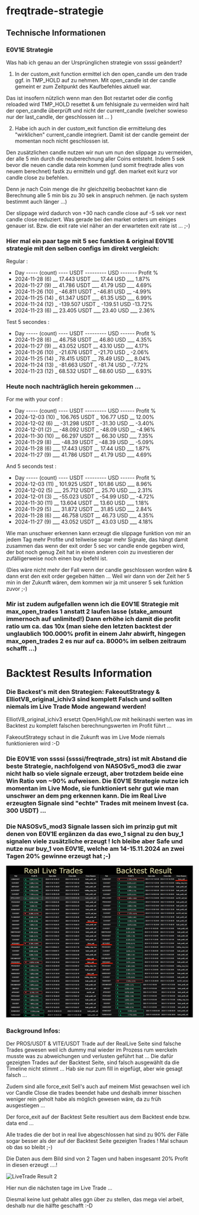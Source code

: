 # freqtrade-strategie

## Technische Informationen

### E0V1E Strategie

Was hab ich genau an der Ursprünglichen strategie von ssssi geändert?

1. In der custom_exit function ermittel ich den open_candle um den trade ggf. in TMP_HOLD auf zu nehmen. Mit open_candle ist der candle gemeint er zum Zeitpunkt des Kaufbefehles aktuell war.

Das ist insofern nützlich wenn man den Bot restartet oder die config reloaded wird TMP_HOLD resettet & um fehlsignale zu vermeiden wird halt der open_candle überprüft und nicht der current_candle (welcher sowieso nur der last_candle, der geschlossen ist ... )

2. Habe ich auch in der custom_exit function die ermittelung des "wirklichen" current_candle integriert. Damit ist der candle gemeint der momentan noch nicht geschlossen ist. 

Den zusätzlichen candle nutzen wir nun um nun den slippage zu vermeiden, der alle 5 min durch die neuberechnung aller Coins entsteht. Indem 5 sek bevor die neuen candle data rein kommen (und somit freqtrade alles von neuem berechnet) fastk zu ermitteln und ggf. den market exit kurz vor candle close zu befehlen.

Denn je nach Coin menge die ihr gleichzeitig beobachtet kann die Berechnung alle 5 min bis zu 30 sek in anspruch nehmen. (je nach system bestimmt auch länger ...)

Der slippage wird dadurch von +30 nach candle close auf -5 sek vor next candle close reduziert. Was gerade bei den market orders um einiges genauer ist. Bzw. die exit rate viel näher an der erwarteten exit rate ist ... ;-)

### Hier mal ein paar tage mit 5 sec funktion & original E0V1E strategie mit den selben configs im direkt vergleich:

Regular :
* Day ----- (count) ---- USDT --------- USD ------- Profit %
* 2024-11-28 (6) __ 17.443 USDT ___ 17.44 USD ___ 1.87%
* 2024-11-27 (9) __ 41.786 USDT ___ 41.79 USD ___ 4.69%
* 2024-11-26 (10) _ -46.811 USDT _ -46.81 USD __ -4.99%
* 2024-11-25 (14) _ 61.347 USDT ___ 61.35 USD ___ 6.99%
* 2024-11-24 (12) _ -139.507 USDT _ -139.51 USD -13.72%
* 2024-11-23 (6) __ 23.405 USDT ___ 23.40 USD ___ 2.36%

Test 5 secondes : 
* Day ----- (count) ---- USDT --------- USD ------ Profit %
* 2024-11-28 (6) __ 46.758 USDT __ 46.80 USD ___ 4.35%
* 2024-11-27 (9) __ 43.052 USDT __ 43.10 USD ___ 4.17%
* 2024-11-26 (10) _ -21.676 USDT _ -21.70 USD _ -2.06%
* 2024-11-25 (14) _ 78.415 USDT __ 78.49 USD ___ 8.04%
* 2024-11-24 (13) _ -81.663 USDT _ -81.74 USD _ -7.72%
* 2024-11-23 (12) _ 68.532 USDT __ 68.60 USD ___ 6.93%

### Heute noch nachträglich herein gekommen ...

For me with your conf : 
* Day ----- (count) ---- USDT --------- USD ------ Profit %
* 2024-12-03 (10) _ 106.765 USDT _ 106.77 USD __ 12.00%
* 2024-12-02 (6) __ -31.298 USDT _ -31.30 USD __ -3.40%
* 2024-12-01 (2) __ -48.092 USDT _ -48.09 USD __ -4.96%
* 2024-11-30 (10) __ 66.297 USDT __ 66.30 USD ___ 7.35%
* 2024-11-29 (8) ___ -48.39 USDT _ -48.39 USD __ -5.09%
* 2024-11-28 (6) ___ 17.443 USDT __ 17.44 USD ___ 1.87%
* 2024-11-27 (9) ___ 41.786 USDT __ 41.79 USD ___ 4.69%

And 5 seconds test : 
* Day ----- (count) ---- USDT --------- USD ------ Profit %
* 2024-12-03 (11) _ 101.925 USDT _ 101.86 USD ___ 8.96%
* 2024-12-02 (5) ___ 25.712 USDT __ 25.70 USD ___ 2.31%
* 2024-12-01 (3) __ -55.023 USDT _ -54.99 USD __ -4.72%
* 2024-11-30 (11) __ 13.604 USDT __ 13.60 USD ___ 1.18%
* 2024-11-29 (5) ___ 31.872 USDT __ 31.85 USD ___ 2.84%
* 2024-11-28 (6) ___ 46.758 USDT __ 46.73 USD ___ 4.35%
* 2024-11-27 (9) ___ 43.052 USDT __ 43.03 USD ___ 4.18%

Wie man unschwer erkennen kann erzeugt die slippage funktion von mir an jedem Tag mehr Profite und teilweise sogar mehr Signale, das hängt damit zusammen das wenn der exit order 5 sec vor candle ende gegeben wird, der bot noch genug Zeit hat in einen anderen coin zu investieren der zufälligerweise noch einen buy befehl ist.

(Dies wäre nicht mehr der Fall wenn der candle geschlossen worden wäre & dann erst den exit order gegeben hätten ... Weil wir dann von der Zeit her 5 min in der Zukunft wären, dem kommen wir ja mit unserer 5 sek funktion zuvor ;-)

### Mir ist zudem aufgefallen wenn ich die E0V1E Strategie mit max_open_trades 1 anstatt 2 laufen lasse (stake_amount immernoch auf unlimited!) Dann erhöhe ich damit die profit ratio um ca. das 10x (man siehe den letzten backtest der unglaublich 100.000% profit in einem Jahr abwirft, hingegen max_open_trades 2 es nur auf ca. 8000% im selben zeitraum schafft ...)

# Backtest Results Information

### Die Backest's mit den Strategien: FakeoutStrategy & ElliotV8_original_ichiv3 sind komplett Falsch und sollten niemals im Live Trade Mode angewand werden!

ElliotV8_original_ichiv3 ersetzt Open/High/Low mit heikinashi werten was im Backtest zu komplett falschen berechnungswerten im Profit führt ...

FakeoutStrategy schaut in die Zukunft was im Live Mode niemals funktionieren wird :-D

### Die E0V1E von ssssi (ssssi/freqtrade_strs) ist mit Abstand die beste Strategie, nachfolgend von NASOSv5_mod3 die zwar nicht halb so viele signale erzeugt, aber trotzdem beide eine Win Ratio von ~90% aufweisen. Die E0V1E Strategie nutze ich momentan im Live Mode, sie funktioniert sehr gut wie man unschwer an dem png erkennen kann. Die im Real Live erzeugten Signale sind "echte" Trades mit meinem Invest (ca. 300 USDT) ...

### Die NASOSv5_mod3 Signale lassen sich im prinzip gut mit denen von E0V1E ergänzen da das ewo_1 signal zu den buy_1 signalen viele zusätzliche erzeugt ! Ich bleibe aber Safe und nutze nur buy_1 von E0V1E, welche am 14-15.11.2024 an zwei Tagen 20% gewinne erzeugt hat ;-)

![LiveTrade Result](https://raw.githubusercontent.com/Mastaaa1987/freqtrade-strategie/refs/heads/main/user_data/E0V1E_LiveRun_and_backtest_results-2024-11-14_2024-11-16.png)

### Background Infos:

Der PROS/USDT & VITE/USDT Trade auf der RealLive Seite sind falsche Trades gewesen weil ich dummy mal wieder im Prozess rum werckeln musste was zu abweichungen und verlusten geführt hat ... Die dafür gezeigten Trades auf der Backtest Seite, sind falsch ausgewählt da die Timeline nicht stimmt ... Hab sie nur zum fill in eigefügt, aber wie gesagt falsch ...

Zudem sind alle force_exit Sell's auch auf meinem Mist gewachsen weil ich vor Candle Close die trades beendet habe und deshalb immer bisschen weniger rein geholt habe als möglich gewesen wäre, da zu früh ausgestiegen ...

Der force_exit auf der Backtest Seite resultiert aus dem Backtest ende bzw. data end ...

Alle trades die der bot in real live abgeschlossen hat sind zu 90% der Fälle sogar besser als der auf der Backtest Seite gezeigten Trades ! Mal schaun ob das so bleibt ;-)

Die Daten aus dem Bild sind von 2 Tagen und haben insgesamt 20% Profit in diesen erzeugt ....!

![LiveTrade Result 2](https://raw.githubusercontent.com/Mastaaa1987/freqtrade-strategie/refs/heads/main/user_data/E0V1E_LiveRun_and_backtest_results-2024-11-16_2024-11-22.png)

Hier nun die nächsten tage im Live Trade ...

Diesmal keine lust gehabt alles ggn über zu stellen, das mega viel arbeit, deshalb nur die hälfte geschafft :-D
